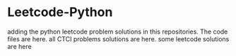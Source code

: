 # Leetcode-Python
adding the python leetcode problem solutions in this repositories. 
The code files are here.
all CTCI problems solutions are here.
some leetcode solutions are here



























































































































































































































































































